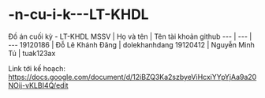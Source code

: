 # -n-cu-i-k---LT-KHDL
Đồ án cuối kỳ - LT-KHDL
MSSV |	Họ và tên | Tên tài khoản github
--- | --- | ---
19120186 |	Đỗ Lê Khánh Đăng | dolekhanhdang
19120412 |	Nguyễn Minh Tú   |  tuak123ax

Link tới kế hoạch: https://docs.google.com/document/d/12iBZQ3Ka2szbyeViHcxiYYpYjAa9a20NOij-vKLBI4Q/edit
